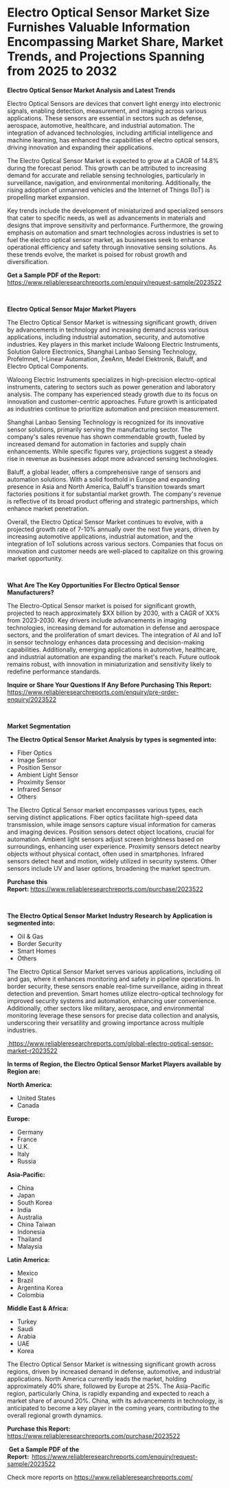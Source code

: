 <p><h1>Electro Optical Sensor Market Size Furnishes Valuable Information Encompassing Market Share, Market Trends, and Projections Spanning from 2025 to 2032</h1></p><p><strong>Electro Optical Sensor Market Analysis and Latest Trends</strong></p>
<p><p>Electro Optical Sensors are devices that convert light energy into electronic signals, enabling detection, measurement, and imaging across various applications. These sensors are essential in sectors such as defense, aerospace, automotive, healthcare, and industrial automation. The integration of advanced technologies, including artificial intelligence and machine learning, has enhanced the capabilities of electro optical sensors, driving innovation and expanding their applications.</p><p>The Electro Optical Sensor Market is expected to grow at a CAGR of 14.8% during the forecast period. This growth can be attributed to increasing demand for accurate and reliable sensing technologies, particularly in surveillance, navigation, and environmental monitoring. Additionally, the rising adoption of unmanned vehicles and the Internet of Things (IoT) is propelling market expansion. </p><p>Key trends include the development of miniaturized and specialized sensors that cater to specific needs, as well as advancements in materials and designs that improve sensitivity and performance. Furthermore, the growing emphasis on automation and smart technologies across industries is set to fuel the electro optical sensor market, as businesses seek to enhance operational efficiency and safety through innovative sensing solutions. As these trends evolve, the market is poised for robust growth and diversification.</p></p>
<p><strong>Get a Sample PDF of the Report:&nbsp;</strong> <a href="https://www.reliableresearchreports.com/enquiry/request-sample/2023522?utm_campaign=2665&utm_medium=2&utm_source=Github&utm_content=ia&utm_term=06042025&utm_id=electro-optical-sensor">https://www.reliableresearchreports.com/enquiry/request-sample/2023522</a></p>
<p>&nbsp;</p>
<p><strong>Electro Optical Sensor Major Market Players</strong></p>
<p><p>The Electro Optical Sensor Market is witnessing significant growth, driven by advancements in technology and increasing demand across various applications, including industrial automation, security, and automotive industries. Key players in this market include Waloong Electric Instruments, Solution Galore Electronics, Shanghai Lanbao Sensing Technology, Profelmnet, I-Linear Automation, ZeeAnn, Medel Elektronik, Baluff, and Electro Optical Components.</p><p>Waloong Electric Instruments specializes in high-precision electro-optical instruments, catering to sectors such as power generation and laboratory analysis. The company has experienced steady growth due to its focus on innovation and customer-centric approaches. Future growth is anticipated as industries continue to prioritize automation and precision measurement.</p><p>Shanghai Lanbao Sensing Technology is recognized for its innovative sensor solutions, primarily serving the manufacturing sector. The company's sales revenue has shown commendable growth, fueled by increased demand for automation in factories and supply chain enhancements. While specific figures vary, projections suggest a steady rise in revenue as businesses adopt more advanced sensing technologies.</p><p>Baluff, a global leader, offers a comprehensive range of sensors and automation solutions. With a solid foothold in Europe and expanding presence in Asia and North America, Baluff's transition towards smart factories positions it for substantial market growth. The company's revenue is reflective of its broad product offering and strategic partnerships, which enhance market penetration.</p><p>Overall, the Electro Optical Sensor Market continues to evolve, with a projected growth rate of 7-10% annually over the next five years, driven by increasing automotive applications, industrial automation, and the integration of IoT solutions across various sectors. Companies that focus on innovation and customer needs are well-placed to capitalize on this growing market opportunity.</p></p>
<p>&nbsp;</p>
<p><strong>What Are The Key Opportunities For Electro Optical Sensor Manufacturers?</strong></p>
<p><p>The Electro-Optical Sensor market is poised for significant growth, projected to reach approximately $XX billion by 2030, with a CAGR of XX% from 2023-2030. Key drivers include advancements in imaging technologies, increasing demand for automation in defense and aerospace sectors, and the proliferation of smart devices. The integration of AI and IoT in sensor technology enhances data processing and decision-making capabilities. Additionally, emerging applications in automotive, healthcare, and industrial automation are expanding the market's reach. Future outlook remains robust, with innovation in miniaturization and sensitivity likely to redefine performance standards.</p></p>
<p><strong>Inquire or Share Your Questions If Any Before Purchasing This Report:</strong> <a href="https://www.reliableresearchreports.com/enquiry/pre-order-enquiry/2023522?utm_campaign=2665&utm_medium=2&utm_source=Github&utm_content=ia&utm_term=06042025&utm_id=electro-optical-sensor">https://www.reliableresearchreports.com/enquiry/pre-order-enquiry/2023522</a></p>
<p>&nbsp;</p>
<p><strong>Market Segmentation</strong></p>
<p><strong>The Electro Optical Sensor Market Analysis by types is segmented into:</strong></p>
<p><ul><li>Fiber Optics</li><li>Image Sensor</li><li>Position Sensor</li><li>Ambient Light Sensor</li><li>Proximity Sensor</li><li>Infrared Sensor</li><li>Others</li></ul></p>
<p><p>The Electro Optical Sensor market encompasses various types, each serving distinct applications. Fiber optics facilitate high-speed data transmission, while image sensors capture visual information for cameras and imaging devices. Position sensors detect object locations, crucial for automation. Ambient light sensors adjust screen brightness based on surroundings, enhancing user experience. Proximity sensors detect nearby objects without physical contact, often used in smartphones. Infrared sensors detect heat and motion, widely utilized in security systems. Other sensors include UV and laser options, broadening the market spectrum.</p></p>
<p><strong>Purchase this Report:&nbsp;</strong><a href="https://www.reliableresearchreports.com/purchase/2023522?utm_campaign=2665&utm_medium=2&utm_source=Github&utm_content=ia&utm_term=06042025&utm_id=electro-optical-sensor">https://www.reliableresearchreports.com/purchase/2023522</a></p>
<p>&nbsp;</p>
<p><strong>The Electro Optical Sensor Market Industry Research by Application is segmented into:</strong></p>
<p><ul><li>Oil & Gas</li><li>Border Security</li><li>Smart Homes</li><li>Others</li></ul></p>
<p><p>The Electro Optical Sensor Market serves various applications, including oil and gas, where it enhances monitoring and safety in pipeline operations. In border security, these sensors enable real-time surveillance, aiding in threat detection and prevention. Smart homes utilize electro-optical technology for improved security systems and automation, enhancing user convenience. Additionally, other sectors like military, aerospace, and environmental monitoring leverage these sensors for precise data collection and analysis, underscoring their versatility and growing importance across multiple industries.</p></p>
<p><a href="https://www.reliableresearchreports.com/global-electro-optical-sensor-market-r2023522?utm_campaign=2665&utm_medium=2&utm_source=Github&utm_content=ia&utm_term=06042025&utm_id=electro-optical-sensor">&nbsp;https://www.reliableresearchreports.com/global-electro-optical-sensor-market-r2023522</a></p>
<p><strong>In terms of Region, the Electro Optical Sensor Market Players available by Region are:</strong></p>
<p>
    <p> <strong> North America: </strong>
        <ul>
            <li>United States</li>
            <li>Canada</li>
        </ul>
        </p> 
    <p> <strong> Europe: </strong>
        <ul>
            <li>Germany</li>
            <li>France</li>
            <li>U.K.</li>
            <li>Italy</li>
            <li>Russia</li>
        </ul>
        </p> 
    <p> <strong> Asia-Pacific: </strong>
        <ul>
            <li>China</li>
            <li>Japan</li>
            <li>South Korea</li>
            <li>India</li>
            <li>Australia</li>
            <li>China Taiwan</li>
            <li>Indonesia</li>
            <li>Thailand</li>
            <li>Malaysia</li>
        </ul>
        </p> 
    <p> <strong> Latin America: </strong>
        <ul>
            <li>Mexico</li>
            <li>Brazil</li>
            <li>Argentina Korea</li>
            <li>Colombia</li>
        </ul>
        </p> 
    <p> <strong> Middle East & Africa: </strong>
        <ul>
            <li>Turkey</li>
            <li>Saudi</li>
            <li>Arabia</li>
            <li>UAE</li>
            <li>Korea</li>
        </ul>
    </p>
    </p>
<p><p>The Electro Optical Sensor Market is witnessing significant growth across regions, driven by increased demand in defense, automotive, and industrial applications. North America currently leads the market, holding approximately 40% share, followed by Europe at 25%. The Asia-Pacific region, particularly China, is rapidly expanding and expected to reach a market share of around 20%. China, with its advancements in technology, is anticipated to become a key player in the coming years, contributing to the overall regional growth dynamics.</p></p>
<p><strong>Purchase this Report: </strong><a href="https://www.reliableresearchreports.com/purchase/2023522?utm_campaign=2665&utm_medium=2&utm_source=Github&utm_content=ia&utm_term=06042025&utm_id=electro-optical-sensor">https://www.reliableresearchreports.com/purchase/2023522</a></p>
<p>&nbsp;<strong>Get a Sample PDF of the Report:&nbsp;&nbsp;</strong><a href="https://www.reliableresearchreports.com/enquiry/request-sample/2023522?utm_campaign=2665&utm_medium=2&utm_source=Github&utm_content=ia&utm_term=06042025&utm_id=electro-optical-sensor">https://www.reliableresearchreports.com/enquiry/request-sample/2023522</a></p>
<p><strong></strong></p>
<p>Check more reports on <a href="https://www.reliableresearchreports.com/?utm_campaign=2665&utm_medium=2&utm_source=Github&utm_content=ia&utm_term=06042025&utm_id=electro-optical-sensor">https://www.reliableresearchreports.com/</a></p>